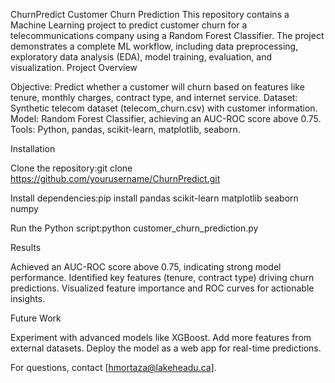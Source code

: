 ChurnPredict
Customer Churn Prediction
This repository contains a Machine Learning project to predict customer churn for a telecommunications company using a Random Forest Classifier. The project demonstrates a complete ML workflow, including data preprocessing, exploratory data analysis (EDA), model training, evaluation, and visualization.
Project Overview

Objective: Predict whether a customer will churn based on features like tenure, monthly charges, contract type, and internet service.
Dataset: Synthetic telecom dataset (telecom_churn.csv) with customer information.
Model: Random Forest Classifier, achieving an AUC-ROC score above 0.75.
Tools: Python, pandas, scikit-learn, matplotlib, seaborn.


Installation

Clone the repository:git clone https://github.com/yourusername/ChurnPredict.git


Install dependencies:pip install pandas scikit-learn matplotlib seaborn numpy


Run the Python script:python customer_churn_prediction.py



Results

Achieved an AUC-ROC score above 0.75, indicating strong model performance.
Identified key features (tenure, contract type) driving churn predictions.
Visualized feature importance and ROC curves for actionable insights.

Future Work

Experiment with advanced models like XGBoost.
Add more features from external datasets.
Deploy the model as a web app for real-time predictions.

For questions, contact [hmortaza@lakeheadu.ca].
